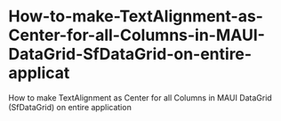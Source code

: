 # How-to-make-TextAlignment-as-Center-for-all-Columns-in-MAUI-DataGrid-SfDataGrid-on-entire-applicat
How to make TextAlignment as Center for all Columns in MAUI DataGrid (SfDataGrid) on entire application
